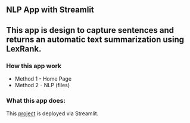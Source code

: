 ## NLP App with Streamlit

## This app is design to capture sentences and returns an automatic text summarization using LexRank.


### How this app work
- Method 1 - Home Page
- Method 2 - NLP (files) 

### What this app does: 




This [project](https://mhidayatz-streamlit-app-h1htjm.streamlitapp.com/) is deployed via Streamlit.
 

